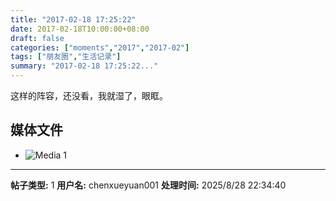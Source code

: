 ```yaml
---
title: "2017-02-18 17:25:22"
date: 2017-02-18T10:00:00+08:00
draft: false
categories: ["moments","2017","2017-02"]
tags: ["朋友圈","生活记录"]
summary: "2017-02-18 17:25:22..."
---
```


这样的阵容，还没看，我就湿了，眼眶。

## 媒体文件

- ![Media 1](/Moments/photos/2017-02-18/201702181725220.jpg)

---

**帖子类型:** 1
**用户名:** chenxueyuan001
**处理时间:** 2025/8/28 22:34:40
